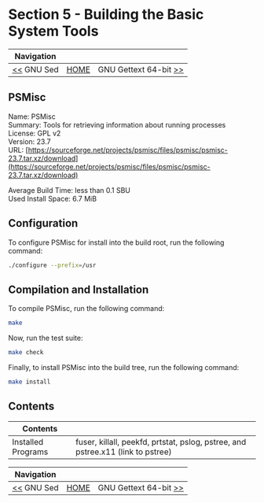 # Section 5 - Building the Basic System Tools

| Navigation |||
| --- | --- | ---: |
| [<<](./GNUSed.md) GNU Sed | [HOME](../README.md) | GNU Gettext 64-bit [>>](./GNUGettext64bit.md) |

## PSMisc

Name: PSMisc<br />
Summary: Tools for retrieving information about running processes<br />
License: GPL v2<br />
Version: 23.7<br />
URL: [https://sourceforge.net/projects/psmisc/files/psmisc/psmisc-23.7.tar.xz/download](https://sourceforge.net/projects/psmisc/files/psmisc/psmisc-23.7.tar.xz/download)<br />

Average Build Time: less than 0.1 SBU<br />
Used Install Space: 6.7 MiB<br />

## Configuration

To configure PSMisc for install into the build root, run the following command:

```bash
./configure --prefix=/usr
```

## Compilation and Installation

To compile PSMisc, run the following command:

```bash
make
```

Now, run the test suite:

```bash
make check
```

Finally, to install PSMisc into the build tree, run the following command:

```bash
make install
```

## Contents

| Contents | |
| --- | --- |
| Installed Programs | fuser, killall, peekfd, prtstat, pslog, pstree, and pstree.x11 (link to pstree) |

| Navigation |||
| --- | --- | ---: |
| [<<](./GNUSed.md) GNU Sed | [HOME](../README.md) | GNU Gettext 64-bit [>>](./GNUGettext64bit.md) |
